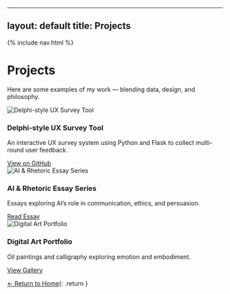 
---
layout: default
title: Projects
---

{% include nav.html %}

# Projects
Here are some examples of my work — blending data, design, and philosophy.


<div class="project-card">
  <img src="https://source.unsplash.com/600x400/?ux,interface" alt="Delphi-style UX Survey Tool">
  <h3>Delphi-style UX Survey Tool</h3>
  <p>An interactive UX survey system using Python and Flask to collect multi-round user feedback.</p>
  <a href="#"> View on GitHub</a>
</div>

<div class="project-card">
  <img src="https://source.unsplash.com/600x400/?ai,philosophy" alt="AI & Rhetoric Essay Series">
  <h3>AI & Rhetoric Essay Series</h3>
  <p>Essays exploring AI’s role in communication, ethics, and persuasion.</p>
  <a href="#"> Read Essay</a>
</div>

<div class="project-card">
  <img src="https://source.unsplash.com/600x400/?art,painting" alt="Digital Art Portfolio">
  <h3>Digital Art Portfolio</h3>
  <p>Oil paintings and calligraphy exploring emotion and embodiment.</p>
  <a href="#"> View Gallery</a>
</div>


[← Return to Home](/){: .return }
